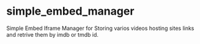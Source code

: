 # simple_embed_manager
Simple Embed Iframe Manager for Storing varios videos hosting sites links and retrive them by imdb or tmdb id.
